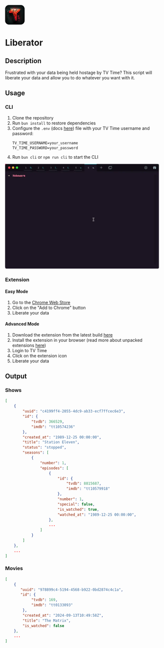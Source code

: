 <img width="64px" src="liberator.png">

# Liberator

## Description

Frustrated with your data being held hostage by TV Time? This script will liberate your data and allow you to do whatever you want with it.

## Usage

### CLI

1. Clone the repository
1. Run `bun install` to restore dependencies
1. Configure the `.env` (docs [here](https://dotenvx.com/docs/env-file)) file with your TV Time username and password:
    ```env
    TV_TIME_USERNAME=your_username
    TV_TIME_PASSWORD=your_password
    ```
1. Run `bun cli` or `npm run cli` to start the CLI

<img src="cli.webp"/>

### Extension

#### Easy Mode
1. Go to the [Chrome Web Store](https://chromewebstore.google.com/detail/tv-time-liberator-extensi/pohobkcjhigehafgnhehkanhjakajhpm)
1. Click on the "Add to Chrome" button
1. Liberate your data

#### Advanced Mode
1. Download the extension from the latest build [here](https://github.com/Hobo-Ware/tv-time-liberator/actions/workflows/build.yml)
1. Install the extension in your browser (read more about unpacked extensions [here](https://developer.chrome.com/docs/extensions/get-started/tutorial/hello-world#load-unpacked))
1. Login to TV Time
1. Click on the extension icon
1. Liberate your data

## Output

### Shows
```json
[
    {
        "uuid": "c4199ff4-2055-4dc9-ab33-ecf7ffcec6e3",
        "id": {
            "tvdb": 366529,
            "imdb": "tt10574236"
        },
        "created_at": "1989-12-25 00:00:00",
        "title": "Station Eleven",
        "status": "stopped",
        "seasons": [
            {
                "number": 1,
                "episodes": [
                    {
                        "id": {
                            "tvdb": 8815687,
                            "imdb": "tt10579918"
                        },
                        "number": 1,
                        "special": false,
                        "is_watched": true,
                        "watched_at": "1989-12-25 00:00:00",
                    },
                    ...
                ]
            }
        ]
    },
    ...
]
```

### Movies
```json
[
    {
       "uuid": "978899c4-5194-4568-b922-0bd2874c4c1a",
       "id": {
            "tvdb": 169,
            "imdb": "tt0133093"
        },
        "created_at": "2024-09-13T10:49:58Z",
        "title": "The Matrix",
        "is_watched": false
    },
    ...
]
```
